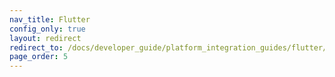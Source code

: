 ```yaml
---
nav_title: Flutter
config_only: true
layout: redirect
redirect_to: /docs/developer_guide/platform_integration_guides/flutter/flutter_sdk_integration
page_order: 5
---
```

